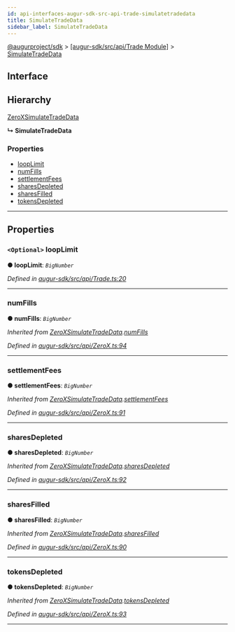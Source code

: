 ```yaml
---
id: api-interfaces-augur-sdk-src-api-trade-simulatetradedata
title: SimulateTradeData
sidebar_label: SimulateTradeData
---
```


[@augurproject/sdk](api-readme.md) > [[augur-sdk/src/api/Trade Module]](api-modules-augur-sdk-src-api-trade-module.md) > [SimulateTradeData](api-interfaces-augur-sdk-src-api-trade-simulatetradedata.md)

## Interface

## Hierarchy

 [ZeroXSimulateTradeData](api-interfaces-augur-sdk-src-api-zerox-zeroxsimulatetradedata.md)

**↳ SimulateTradeData**

### Properties

* [loopLimit](api-interfaces-augur-sdk-src-api-trade-simulatetradedata.md#looplimit)
* [numFills](api-interfaces-augur-sdk-src-api-trade-simulatetradedata.md#numfills)
* [settlementFees](api-interfaces-augur-sdk-src-api-trade-simulatetradedata.md#settlementfees)
* [sharesDepleted](api-interfaces-augur-sdk-src-api-trade-simulatetradedata.md#sharesdepleted)
* [sharesFilled](api-interfaces-augur-sdk-src-api-trade-simulatetradedata.md#sharesfilled)
* [tokensDepleted](api-interfaces-augur-sdk-src-api-trade-simulatetradedata.md#tokensdepleted)

---

## Properties

<a id="looplimit"></a>

### `<Optional>` loopLimit

**● loopLimit**: *`BigNumber`*

*Defined in [augur-sdk/src/api/Trade.ts:20](https://github.com/AugurProject/augur/blob/0787bf1a23/packages/augur-sdk/src/api/Trade.ts#L20)*

___
<a id="numfills"></a>

###  numFills

**● numFills**: *`BigNumber`*

*Inherited from [ZeroXSimulateTradeData](api-interfaces-augur-sdk-src-api-zerox-zeroxsimulatetradedata.md).[numFills](api-interfaces-augur-sdk-src-api-zerox-zeroxsimulatetradedata.md#numfills)*

*Defined in [augur-sdk/src/api/ZeroX.ts:94](https://github.com/AugurProject/augur/blob/0787bf1a23/packages/augur-sdk/src/api/ZeroX.ts#L94)*

___
<a id="settlementfees"></a>

###  settlementFees

**● settlementFees**: *`BigNumber`*

*Inherited from [ZeroXSimulateTradeData](api-interfaces-augur-sdk-src-api-zerox-zeroxsimulatetradedata.md).[settlementFees](api-interfaces-augur-sdk-src-api-zerox-zeroxsimulatetradedata.md#settlementfees)*

*Defined in [augur-sdk/src/api/ZeroX.ts:91](https://github.com/AugurProject/augur/blob/0787bf1a23/packages/augur-sdk/src/api/ZeroX.ts#L91)*

___
<a id="sharesdepleted"></a>

###  sharesDepleted

**● sharesDepleted**: *`BigNumber`*

*Inherited from [ZeroXSimulateTradeData](api-interfaces-augur-sdk-src-api-zerox-zeroxsimulatetradedata.md).[sharesDepleted](api-interfaces-augur-sdk-src-api-zerox-zeroxsimulatetradedata.md#sharesdepleted)*

*Defined in [augur-sdk/src/api/ZeroX.ts:92](https://github.com/AugurProject/augur/blob/0787bf1a23/packages/augur-sdk/src/api/ZeroX.ts#L92)*

___
<a id="sharesfilled"></a>

###  sharesFilled

**● sharesFilled**: *`BigNumber`*

*Inherited from [ZeroXSimulateTradeData](api-interfaces-augur-sdk-src-api-zerox-zeroxsimulatetradedata.md).[sharesFilled](api-interfaces-augur-sdk-src-api-zerox-zeroxsimulatetradedata.md#sharesfilled)*

*Defined in [augur-sdk/src/api/ZeroX.ts:90](https://github.com/AugurProject/augur/blob/0787bf1a23/packages/augur-sdk/src/api/ZeroX.ts#L90)*

___
<a id="tokensdepleted"></a>

###  tokensDepleted

**● tokensDepleted**: *`BigNumber`*

*Inherited from [ZeroXSimulateTradeData](api-interfaces-augur-sdk-src-api-zerox-zeroxsimulatetradedata.md).[tokensDepleted](api-interfaces-augur-sdk-src-api-zerox-zeroxsimulatetradedata.md#tokensdepleted)*

*Defined in [augur-sdk/src/api/ZeroX.ts:93](https://github.com/AugurProject/augur/blob/0787bf1a23/packages/augur-sdk/src/api/ZeroX.ts#L93)*

___

